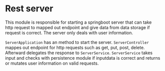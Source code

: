 # Rest server

This module is responsible for starting a springboot server that can take http request to mapped out endpoint and give data from data storage if request is correct. The server only deals with user information.

`ServerApplication` has an method to start the server.
`ServerController` mappes out endpoint for http requests such as get, put, post, delete. Afterward delegates the response to `ServerService`.
`ServerService` takes input and checks with persistence module if inputdata is correct and returns or mutates user information on valid requests.
